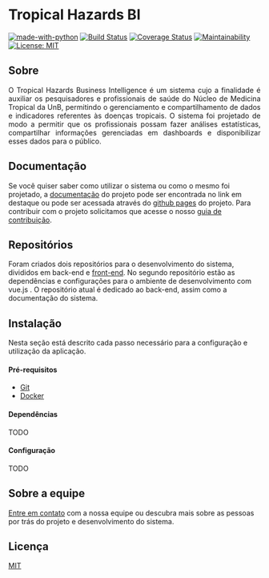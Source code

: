 # Tropical Hazards BI

[![made-with-python](https://img.shields.io/badge/Made%20with-Python-1f425f.svg)](https://www.python.org/)
[![Build Status](https://travis-ci.org/fga-gpp-mds/2018.1-TropicalHazards-BI.svg?branch=master)](https://travis-ci.org/fga-gpp-mds/2018.1-TropicalHazards-BI)
[![Coverage Status](https://coveralls.io/repos/github/fga-gpp-mds/2018.1-TropicalHazards-BI/badge.svg?branch=master)](https://coveralls.io/github/fga-gpp-mds/2018.1-TropicalHazards-BI?branch=master)
[![Maintainability](https://api.codeclimate.com/v1/badges/7fc5f5cd8fcb47c363f8/maintainability)](https://codeclimate.com/github/fga-gpp-mds/2018.1-TropicalHazards-BI/maintainability)
[![License: MIT](https://img.shields.io/badge/License-MIT-yellow.svg)](https://opensource.org/licenses/MIT)


## Sobre

<p align="justify"> O Tropical Hazards Business Intelligence é um sistema cujo a finalidade é auxiliar os pesquisadores e profissionais de saúde do Núcleo de Medicina Tropical da UnB, permitindo o gerenciamento e compartilhamento de dados e indicadores referentes às doenças tropicais. O sistema foi projetado de modo a permitir que os profissionais possam fazer análises estatísticas, compartilhar informações gerenciadas em dashboards e disponibilizar esses dados para o público.</p>

## Documentação

  Se você quiser saber como utilizar o sistema ou como o mesmo foi projetado, a [documentação](https://github.com/fga-gpp-mds/2018.1-TropicalHazards-BI/tree/master/docs) do projeto pode ser encontrada no link em destaque ou pode ser acessada através do [github pages](https://fga-gpp-mds.github.io/2018.1-TropicalHazards-BI) do projeto. Para contribuir com o projeto solicitamos que acesse o nosso [guia de contribuição]().

## Repositórios
  Foram criados dois repositórios para o desenvolvimento do sistema, divididos em back-end e [front-end](https://github.com/fga-gpp-mds/2018.1-TropicalHazards-BI-FrontEnd). No segundo repositório estão as dependências e configurações para o ambiente de desenvolvimento com vue.js . O repositório atual é dedicado ao back-end, assim como a documentação do sistema.

## Instalação
  Nesta seção está descrito cada passo necessário para a configuração e utilização da aplicação.

  #### Pré-requisitos
  * [Git](https://git-scm.com/)
  * [Docker](https://www.docker.com/get-docker)

  #### Dependências
  TODO
  #### Configuração
  TODO

## Sobre a equipe
  [Entre em contato]() com a nossa equipe ou descubra mais sobre as pessoas por trás do projeto e desenvolvimento do sistema.

## Licença
 [MIT](https://github.com/fga-gpp-mds/2018.1-Grupo3/blob/development/LICENSE)
